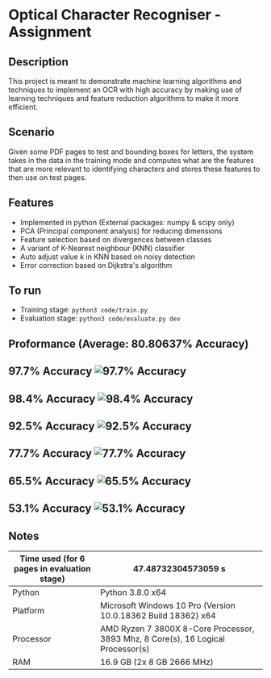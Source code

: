 # Optical Character Recogniser - Assignment

## Description
This project is meant to demonstrate machine learning algorithms and techniques to implement an OCR with high accuracy by making use of learning techniques and feature reduction algorithms to make it more efficient.

## Scenario
Given some PDF pages to test and bounding boxes for letters, the system takes in the data in the training mode and computes what are the features that are more relevant to identifying characters and stores these features to then use on test pages.

## Features
- Implemented in python (External packages: numpy & scipy only)
- PCA (Principal component analysis) for reducing dimensions
- Feature selection based on divergences between classes
- A variant of K-Nearest neighbour (KNN) classifier
- Auto adjust value k in KNN based on noisy detection
- Error correction based on Dijkstra's algorithm

## To run
- Training stage:   `python3 code/train.py`
- Evaluation stage: `python3 code/evaluate.py dev`

## Proformance (Average: 80.80637% Accuracy)
97.7% Accuracy ![97.7% Accuracy](code/data/dev/page.1.png)
-------------
98.4% Accuracy ![98.4% Accuracy](code/data/dev/page.2.png)
-------------
92.5% Accuracy ![92.5% Accuracy](code/data/dev/page.3.png)
-------------
77.7% Accuracy ![77.7% Accuracy](code/data/dev/page.4.png)
-------------
65.5% Accuracy ![65.5% Accuracy](code/data/dev/page.5.png)
-------------
53.1% Accuracy ![53.1% Accuracy](code/data/dev/page.6.png)
-------------

## Notes

Time used (for 6 pages in evaluation stage) | 47.48732304573059 s
--- | ---
Python | Python 3.8.0 x64
Platform | Microsoft Windows 10 Pro (Version 10.0.18362 Build 18362) x64
Processor |	AMD Ryzen 7 3800X 8-Core Processor, 3893 Mhz, 8 Core(s), 16 Logical Processor(s)
RAM | 16.9 GB (2x 8 GB 2666 MHz)
